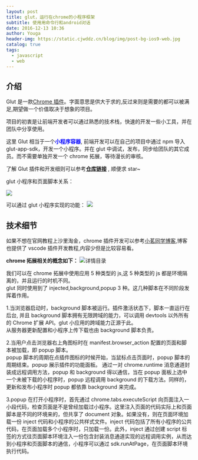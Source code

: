 ```yaml
---
layout: post
title: glut，运行在chrome的小程序框架
subtitle: 使用用命令行和android对话
date: 2016-12-13 10:36
author: Youga
header-img: https://static.cjwddz.cn/blog/img/post-bg-ios9-web.jpg
catalog: true
tags:
  - javascript
  - web
---
```


## 介绍

Glut 是一款[Chrome 插件](https://chrome.google.com/webstore/detail/glut/baggadcfggenanhadoapjamongmhjpla)。字面意思是供大于求的,反过来则是需要的都可以被满足,期望做一个价值取决于想象的项目。

项目的初衷是让前端开发者可以通过熟悉的技术栈，快速的开发一些小工具，并在团队中分享使用。

这里 Glut 相当于一个<span style="color: blue">**小程序容器**</span>, 前端开发可以在自己的项目中通过 npm 导入 glut-app-sdk，开发一个小程序。并在 glut 中调试，发布，同步给团队的其它成员。而不需要单独开发一个 chrome 拓展，等待漫长的审核。

了解 Glut 插件和开发细则可以参考[**仓库链接**](https://github.com/LeeLejia/glut/) , 顺便求 star~

glut 小程序和页面脚本关系：

![](https://user-gold-cdn.xitu.io/2019/11/6/16e3fc72d7a7676c?w=1812&h=1002&f=png&s=204971)

可以通过 glut 小程序实现的功能：
![](https://user-gold-cdn.xitu.io/2019/11/6/16e3fc7827db5c04?w=1596&h=856&f=png&s=155330)

## 技术细节

如果不想在官网教程上沙里淘金，chrome 插件开发可以参考[小茗同学博客](http://blog.haoji.me/chrome-plugin-develop.html),博客也提供了 vscode 插件开发教程,内容少但是比较容易看。

**chrome 拓展相关的概念如下：**
![详情目录](https://user-gold-cdn.xitu.io/2019/11/6/16e3faaffbb55e8c?w=1099&h=551&f=png&s=72956)

我们可以在 chrome 拓展中使用应用 5 种类型的 js,这 5 种类型的 js 都是环境隔离的，并且运行的时机不同。  
glut 同时使用到了 injected,background,popup 3 种。这几种脚本在不同阶段发挥着作用。

1.当浏览器启动时，background 脚本被运行。插件激活状态下，脚本一直运行在后台, 并且 background 脚本拥有无限跨域的能力，可以调用 devtools 以外所有的 Chrome 扩展 API。glut 小应用的跨域能力正源于此。  
从服务器更新配置和小程序上传下载也由 background 脚本负责。

2.当用户点击浏览器右上角图标时在 manifest.browser_action 配置的页面和脚本被加载，即 popup 脚本。  
popup 脚本的周期在点插件图标的时候开始，当鼠标点击页面时，popup 脚本的周期结束。popup 展示插件的功能面板。 通过一对 chrome.runtime 消息通道封装成远程调用方法，popup 和 background 得以通信，当在 popup 面板上选中一个未被下载的小程序时，popup 远程调用 background 的下载方法。同样的，更新和发布小程序时 popup 都依靠 background 来完成。

3.popup 在打开小程序时，首先通过 chrome.tabs.executeScript 向页面注入一小段代码，检查页面是不是曾经加载过小程序。这里注入页面的代码实际上和页面脚本是不同的环境来的，但共享了 document 对象。如果没有，则在页面环境加载一份 inject 代码和小程序的公共样式文件。inject 代码包括了所有小程序的公共代码，在页面加载多个小程序时，只加载一份。此外，inject 通过创建 script 标签的方式往页面脚本环境注入一份包含封装消息通道实现的远程调用实例，从而达到小程序和页面脚本的通信，小程序可以通过 sdk.runAtPage，在页面脚本环境执行代码。
